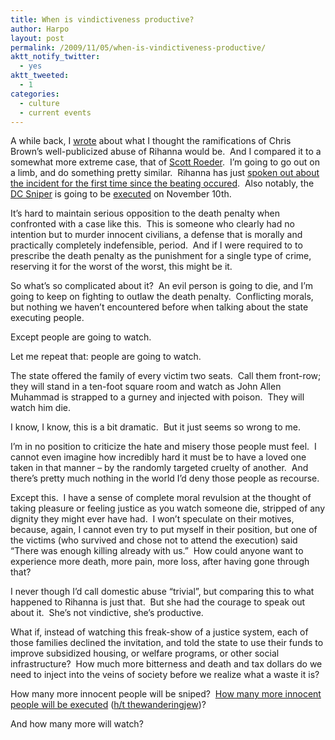 ```yaml
---
title: When is vindictiveness productive?
author: Harpo
layout: post
permalink: /2009/11/05/when-is-vindictiveness-productive/
aktt_notify_twitter:
  - yes
aktt_tweeted:
  - 1
categories:
  - culture
  - current events
---
```

A while back, I <a href="http://harpojaeger.com/2009/07/26/what-chris-brown-and-scott-roeder-have-in-common/" target="_blank">wrote</a> about what I thought the ramifications of Chris Brown&#8217;s well-publicized abuse of Rihanna would be.  And I compared it to a somewhat more extreme case, that of <a href="http://en.wikipedia.org/wiki/Assassination_of_George_Tiller" target="_blank">Scott Roeder</a>.  I&#8217;m going to go out on a limb, and do something pretty similar.  Rihanna has just <a href="http://news.bbc.co.uk/2/hi/entertainment/8345118.stm" target="_blank">spoken out about the incident for the first time since the beating occured</a>.  Also notably, the <a href="http://en.wikipedia.org/wiki/Beltway_sniper_attacks" target="_blank">DC Sniper</a> is going to be <a href="http://www.huffingtonpost.com/2009/11/05/dc-sniper-execution-victi_n_346906.html" target="_blank">executed</a> on November 10th.

It&#8217;s hard to maintain serious opposition to the death penalty when confronted with a case like this.  This is someone who clearly had no intention but to murder innocent civilians, a defense that is morally and practically completely indefensible, period.  And if I were required to to prescribe the death penalty as the punishment for a single type of crime, reserving it for the worst of the worst, this might be it.

So what&#8217;s so complicated about it?  An evil person is going to die, and I&#8217;m going to keep on fighting to outlaw the death penalty.  Conflicting morals, but nothing we haven&#8217;t encountered before when talking about the state executing people.

Except people are going to watch.

Let me repeat that: people are going to watch.

The state offered the family of every victim two seats.  Call them front-row; they will stand in a ten-foot square room and watch as John Allen Muhammad is strapped to a gurney and injected with poison.  They will watch him die.

I know, I know, this is a bit dramatic.  But it just seems so wrong to me.

I&#8217;m in no position to criticize the hate and misery those people must feel.  I cannot even imagine how incredibly hard it must be to have a loved one taken in that manner – by the randomly targeted cruelty of another.  And there&#8217;s pretty much nothing in the world I&#8217;d deny those people as recourse.

Except this.  I have a sense of complete moral revulsion at the thought of taking pleasure or feeling justice as you watch someone die, stripped of any dignity they might ever have had.  I won&#8217;t speculate on their motives, because, again, I cannot even try to put myself in their position, but one of the victims (who survived and chose not to attend the execution) said &#8220;There was enough killing already with us.&#8221;  How could anyone want to experience more death, more pain, more loss, after having gone through that?

I never though I&#8217;d call domestic abuse &#8220;trivial&#8221;, but comparing this to what happened to Rihanna is just that.  But she had the courage to speak out about it.  She&#8217;s not vindictive, she&#8217;s productive.

What if, instead of watching this freak-show of a justice system, each of those families declined the invitation, and told the state to use their funds to improve subsidized housing, or welfare programs, or other social infrastructure?  How much more bitterness and death and tax dollars do we need to inject into the veins of society before we realize what a waste it is?

How many more innocent people will be sniped?  <a href="http://www.newyorker.com/reporting/2009/09/07/090907fa_fact_grann?currentPage=all" target="_blank">How many more innocent people will be executed</a> (<a href="http://twitter.com/thewanderingjew/status/5405642489" target="_blank">h/t thewanderingjew</a>)?

And how many more will watch?